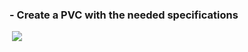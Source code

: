 

### - Create a PVC with the needed specifications
<img src="">
<img src="https://github.com/Asem-Mohamed-321/iVolve-OJT/assets/167926594/42805925-19e4-4c09-a24b-487ba97be3e5">

